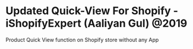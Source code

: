 # Updated Quick-View For Shopify - iShopifyExpert (Aaliyan Gul) @2019
Product Quick View function on Shopify store without any App
